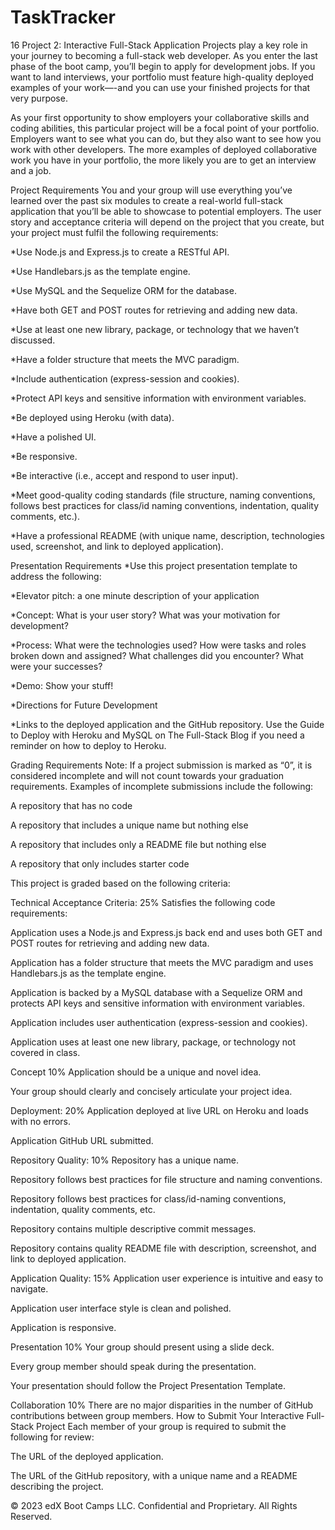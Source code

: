 # TaskTracker

16 Project 2: Interactive Full-Stack Application
Projects play a key role in your journey to becoming a full-stack web developer. As you enter the last phase of the boot camp, you’ll begin to apply for development jobs. If you want to land interviews, your portfolio must feature high-quality deployed examples of your work—-and you can use your finished projects for that very purpose.

As your first opportunity to show employers your collaborative skills and coding abilities, this particular project will be a focal point of your portfolio. Employers want to see what you can do, but they also want to see how you work with other developers. The more examples of deployed collaborative work you have in your portfolio, the more likely you are to get an interview and a job.

Project Requirements
You and your group will use everything you’ve learned over the past six modules to create a real-world full-stack application that you’ll be able to showcase to potential employers. The user story and acceptance criteria will depend on the project that you create, but your project must fulfil the following requirements:

*Use Node.js and Express.js to create a RESTful API.

*Use Handlebars.js as the template engine.

*Use MySQL and the Sequelize ORM for the database.

*Have both GET and POST routes for retrieving and adding new data.

*Use at least one new library, package, or technology that we haven’t discussed.

*Have a folder structure that meets the MVC paradigm.

*Include authentication (express-session and cookies).

*Protect API keys and sensitive information with environment variables.

*Be deployed using Heroku (with data).

*Have a polished UI.

*Be responsive.

*Be interactive (i.e., accept and respond to user input).

*Meet good-quality coding standards (file structure, naming conventions, follows best practices for class/id naming conventions, indentation, quality comments, etc.).

*Have a professional README (with unique name, description, technologies used, screenshot, and link to deployed application).

Presentation Requirements
*Use this project presentation template to address the following:

*Elevator pitch: a one minute description of your application

*Concept: What is your user story? What was your motivation for development?

*Process: What were the technologies used? How were tasks and roles broken down and assigned? What challenges did you encounter? What were your successes?

*Demo: Show your stuff!

*Directions for Future Development

*Links to the deployed application and the GitHub repository. Use the Guide to Deploy with Heroku and MySQL on The Full-Stack Blog if you need a reminder on how to deploy to Heroku.

Grading Requirements
Note: If a project submission is marked as “0”, it is considered incomplete and will not count towards your graduation requirements. Examples of incomplete submissions include the following:

A repository that has no code

A repository that includes a unique name but nothing else

A repository that includes only a README file but nothing else

A repository that only includes starter code

This project is graded based on the following criteria:

Technical Acceptance Criteria: 25%
Satisfies the following code requirements:

Application uses a Node.js and Express.js back end and uses both GET and POST routes for retrieving and adding new data.

Application has a folder structure that meets the MVC paradigm and uses Handlebars.js as the template engine.

Application is backed by a MySQL database with a Sequelize ORM and protects API keys and sensitive information with environment variables.

Application includes user authentication (express-session and cookies).

Application uses at least one new library, package, or technology not covered in class.

Concept 10%
Application should be a unique and novel idea.

Your group should clearly and concisely articulate your project idea.

Deployment: 20%
Application deployed at live URL on Heroku and loads with no errors.

Application GitHub URL submitted.

Repository Quality: 10%
Repository has a unique name.

Repository follows best practices for file structure and naming conventions.

Repository follows best practices for class/id-naming conventions, indentation, quality comments, etc.

Repository contains multiple descriptive commit messages.

Repository contains quality README file with description, screenshot, and link to deployed application.

Application Quality: 15%
Application user experience is intuitive and easy to navigate.

Application user interface style is clean and polished.

Application is responsive.

Presentation 10%
Your group should present using a slide deck.

Every group member should speak during the presentation.

Your presentation should follow the Project Presentation Template.

Collaboration 10%
There are no major disparities in the number of GitHub contributions between group members.
How to Submit Your Interactive Full-Stack Project
Each member of your group is required to submit the following for review:

The URL of the deployed application.

The URL of the GitHub repository, with a unique name and a README describing the project.

© 2023 edX Boot Camps LLC. Confidential and Proprietary. All Rights Reserved.
